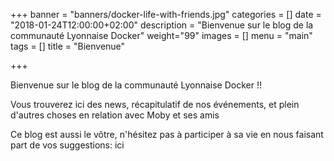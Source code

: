 +++
banner = "banners/docker-life-with-friends.jpg"
categories = []
date = "2018-01-24T12:00:00+02:00"
description = "Bienvenue sur le blog de la communauté Lyonnaise Docker"
weight="99"
images = []
menu = "main"
tags = []
title = "Bienvenue"

+++

Bienvenue sur le blog de la communauté Lyonnaise Docker !!

Vous trouverez ici des news, récapitulatif de nos événements, et plein d'autres choses en relation avec Moby et ses amis 

Ce blog est aussi le vôtre, n'hésitez pas à participer à sa vie en nous faisant part de vos suggestions: ici
